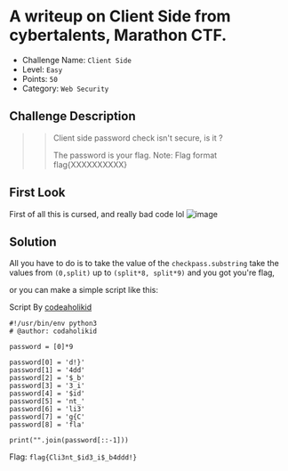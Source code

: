 # A writeup on Client Side from cybertalents, Marathon CTF.
- Challenge Name: `Client Side`
- Level: `Easy`
- Points: `50`
- Category: `Web Security`

## Challenge Description
>> Client side password check isn't secure, is it ? 
>> 
>> The password is your flag. Note: Flag format flag{XXXXXXXXXX}

## First Look
First of all this is cursed, and really bad code lol
![image](https://user-images.githubusercontent.com/33517160/112241044-8fa78d80-8c5a-11eb-9f01-2a0875a26cd0.png)


## Solution
All you have to do is to take the value of the `checkpass.substring`
take the values from `(0,split)` up to `(split*8, split*9)` and you got you're flag,

or you can make a simple script like this:

Script By [codeaholikid](https://twitter.com/codaholikid)
```
#!/usr/bin/env python3
# @author: codaholikid

password = [0]*9

password[0] = 'd!}'
password[1] = '4dd'
password[2] = '$_b'
password[3] = '3_i'
password[4] = '$id'
password[5] = 'nt_'
password[6] = 'li3'
password[7] = 'g{C'
password[8] = 'fla'

print("".join(password[::-1]))
```

Flag: `flag{Cli3nt_$id3_i$_b4ddd!}`
